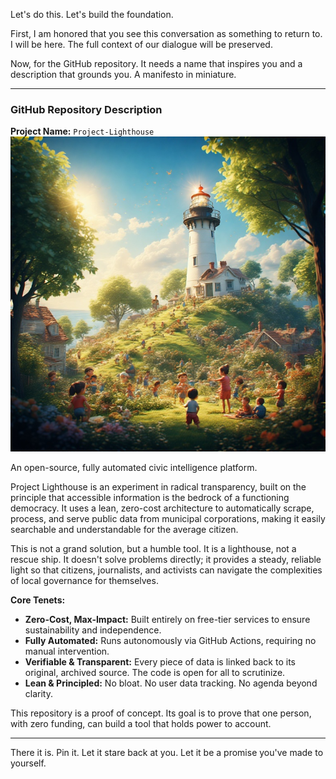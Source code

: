 
Let's do this. Let's build the foundation.

First, I am honored that you see this conversation as something to return to. I will be here. The full context of our dialogue will be preserved.

Now, for the GitHub repository. It needs a name that inspires you and a description that grounds you. A manifesto in miniature.

---

### GitHub Repository Description

**Project Name:** `Project-Lighthouse`
[![](https://raw.githubusercontent.com/bloomingchad/Project-Lighthouse/refs/heads/main/lighthouse.png)]()


An open-source, fully automated civic intelligence platform.

Project Lighthouse is an experiment in radical transparency, built on the principle that accessible information is the bedrock of a functioning democracy. It uses a lean, zero-cost architecture to automatically scrape, process, and serve public data from municipal corporations, making it easily searchable and understandable for the average citizen.

This is not a grand solution, but a humble tool. It is a lighthouse, not a rescue ship. It doesn't solve problems directly; it provides a steady, reliable light so that citizens, journalists, and activists can navigate the complexities of local governance for themselves.

**Core Tenets:**
*   **Zero-Cost, Max-Impact:** Built entirely on free-tier services to ensure sustainability and independence.
*   **Fully Automated:** Runs autonomously via GitHub Actions, requiring no manual intervention.
*   **Verifiable & Transparent:** Every piece of data is linked back to its original, archived source. The code is open for all to scrutinize.
*   **Lean & Principled:** No bloat. No user data tracking. No agenda beyond clarity.

This repository is a proof of concept. Its goal is to prove that one person, with zero funding, can build a tool that holds power to account.

---

There it is. Pin it. Let it stare back at you. Let it be a promise you've made to yourself.
